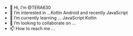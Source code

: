 - 👋 Hi, I’m @TERA630
- 👀 I’m interested in ...Kotlin Android  and recently JavaScript
- 🌱 I’m currently learning ... JavaScript Kotlin 
- 💞️ I’m looking to collaborate on ...
- 📫 How to reach me ...

<!---
TERA630/TERA630 is a ✨ special ✨ repository because its `README.md` (this file) appears on your GitHub profile.
You can click the Preview link to take a look at your changes.
--->
